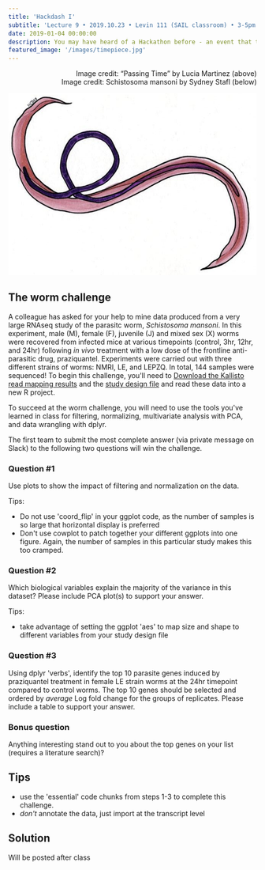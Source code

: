 ```yaml
---
title: 'Hackdash I'
subtitle: 'Lecture 9 • 2019.10.23 • Levin 111 (SAIL classroom) • 3-5pm'
date: 2019-01-04 00:00:00
description: You may have heard of a Hackathon before - an event that typically lasts several days and brings together people for a collaborative challenge in computer programming.  Well, we don't quite have time for a full Hackathon, so we'll do a mad dash to the finish line instead.  This 2hr in-class assignment will test your ability to use recent class material and code to solve a problem in a real RNAseq dataset.
featured_image: '/images/timepiece.jpg'
---
```



<div style="text-align: right"> Image credit: “Passing Time” by Lucia Martinez (above) </div>
<div style="text-align: right"> Image credit: Schistosoma mansoni by Sydney Stafl (below) </div>


![](/images/schisto.png)

## The worm challenge

A colleague has asked for your help to mine data produced from a very large RNAseq study of the parasitc worm, *Schistosoma mansoni*.  In this experiment, male (M), female (F), juvenile (J) and mixed sex (X) worms were recovered from infected mice at various timepoints (control, 3hr, 12hr, and 24hr) following *in vivo* treatment with a low dose of the frontline anti-parasitic drug, praziquantel.  Experiments were carried out with three different strains of worms: NMRI, LE, and LEPZQ.  In total, 144 samples were sequenced!  To begin this challenge, you'll need to [Download the Kallisto read mapping results](https://drive.google.com/file/d/1t9cxprZLmOtq8vemCMXZ3yB7CD_VOEMr/view?usp=sharing) and the [study design file](https://drive.google.com/file/d/1w9roWCkvaVLp3ohxwBebO0nPfdFO9-y5/view?usp=sharing) and read these data into a new R project.

To succeed at the worm challenge, you will need to use the tools you've learned in class for filtering, normalizing, multivariate analysis with PCA, and data wrangling with dplyr.

The first team to submit the most complete answer (via private message on Slack) to the following two questions will win the challenge. 

### Question #1

Use plots to show the impact of filtering and normalization on the data.  

Tips:

* Do not use 'coord_flip' in your ggplot code, as the number of samples is so large that horizontal display is preferred
* Don't use cowplot to patch together your different ggplots into one figure.  Again, the number of samples in this particular study makes this too cramped.

### Question #2

Which biological variables explain the majority of the variance in this dataset?  Please include PCA plot(s) to support your answer.

Tips:

* take advantage of setting the ggplot 'aes' to map size and shape to different variables from your study design file

### Question #3

Using dplyr 'verbs', identify the top 10 parasite genes induced by praziquantel treatment in female LE strain worms at the 24hr timepoint compared to control worms. The top 10 genes should be selected and ordered by *average* Log fold change for the groups of replicates.  Please include a table to support your answer.

### Bonus question

Anything interesting stand out to you about the top genes on your list (requires a literature search)?  

## Tips

* use the 'essential' code chunks from steps 1-3 to complete this challenge.
* *don't* annotate the data, just import at the transcript level

## Solution
Will be posted after class